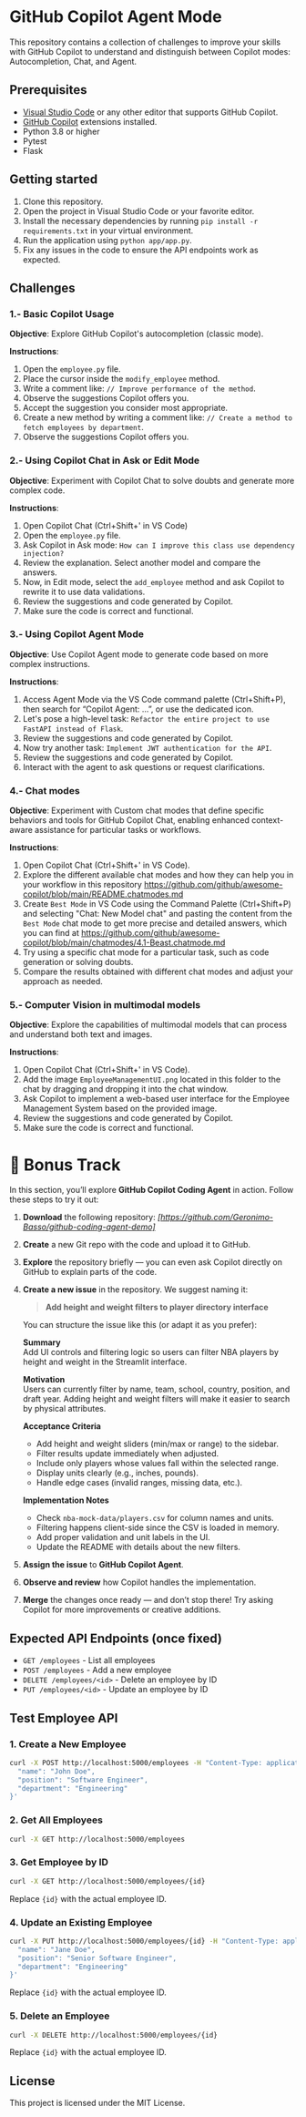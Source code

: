 # GitHub Copilot Agent Mode

This repository contains a collection of challenges to improve your skills with GitHub Copilot to understand and distinguish between Copilot modes: Autocompletion, Chat, and Agent.

## Prerequisites

- [Visual Studio Code](https://code.visualstudio.com/) or any other editor that supports GitHub Copilot.
- [GitHub Copilot](https://copilot.github.com/) extensions installed.
- Python 3.8 or higher
- Pytest
- Flask

## Getting started

1. Clone this repository.
2. Open the project in Visual Studio Code or your favorite editor.
3. Install the necessary dependencies by running `pip install -r requirements.txt` in your virtual environment.
4. Run the application using `python app/app.py`.
5. Fix any issues in the code to ensure the API endpoints work as expected.

## Challenges

### 1.- Basic Copilot Usage

**Objective**: Explore GitHub Copilot's autocompletion (classic mode).

**Instructions**:
1. Open the `employee.py` file.
2. Place the cursor inside the `modify_employee` method.
3. Write a comment like: `// Improve performance of the method`.
4. Observe the suggestions Copilot offers you.
5. Accept the suggestion you consider most appropriate.
6. Create a new method by writing a comment like: `// Create a method to fetch employees by department`.
7. Observe the suggestions Copilot offers you.

### 2.- Using Copilot Chat in Ask or Edit Mode
**Objective**: Experiment with Copilot Chat to solve doubts and generate more complex code.

**Instructions**:
1. Open Copilot Chat (Ctrl+Shift+' in VS Code)
2. Open the `employee.py` file.
3. Ask Copilot in Ask mode: `How can I improve this class use dependency injection?`
4. Review the explanation. Select another model and compare the answers.
5. Now, in Edit mode, select the `add_employee` method and ask Copilot to rewrite it to use data validations.
6. Review the suggestions and code generated by Copilot.
7. Make sure the code is correct and functional.

### 3.- Using Copilot Agent Mode
**Objective**: Use Copilot Agent mode to generate code based on more complex instructions.

**Instructions**:
1. Access Agent Mode via the VS Code command palette (Ctrl+Shift+P), then search for “Copilot Agent: ...”, or use the dedicated icon.
2. Let's pose a high-level task: `Refactor the entire project to use FastAPI instead of Flask`.
3. Review the suggestions and code generated by Copilot.
4. Now try another task: `Implement JWT authentication for the API`.
5. Review the suggestions and code generated by Copilot.
6. Interact with the agent to ask questions or request clarifications.

### 4.- Chat modes
**Objective**: Experiment with Custom chat modes that define specific behaviors and tools for GitHub Copilot Chat, enabling enhanced context-aware assistance for particular tasks or workflows.

**Instructions**:
1. Open Copilot Chat (Ctrl+Shift+' in VS Code).
2. Explore the different available chat modes and how they can help you in your workflow in this repository https://github.com/github/awesome-copilot/blob/main/README.chatmodes.md
4. Create `Best Mode` in VS Code using the Command Palette (Ctrl+Shift+P) and selecting "Chat: New Model chat" and pasting the content from the `Best Mode` chat mode to get more precise and detailed answers, which you can find at https://github.com/github/awesome-copilot/blob/main/chatmodes/4.1-Beast.chatmode.md
5. Try using a specific chat mode for a particular task, such as code generation or solving doubts.
6. Compare the results obtained with different chat modes and adjust your approach as needed.

### 5.- Computer Vision in multimodal models
**Objective**: Explore the capabilities of multimodal models that can process and understand both text and images.

**Instructions**:
1. Open Copilot Chat (Ctrl+Shift+' in VS Code).
2. Add the image `EmployeeManagementUI.png` located in this folder to the chat by dragging and dropping it into the chat window.
3. Ask Copilot to implement a web-based user interface for the Employee Management System based on the provided image.
4. Review the suggestions and code generated by Copilot.
5. Make sure the code is correct and functional.

# 🎁 Bonus Track

In this section, you’ll explore **GitHub Copilot Coding Agent** in action. Follow these steps to try it out:  

1. **Download** the following repository: *[https://github.com/Geronimo-Basso/github-coding-agent-demo]*
2. **Create** a new Git repo with the code and upload it to GitHub.
3. **Explore** the repository briefly — you can even ask Copilot directly on GitHub to explain parts of the code.  
4. **Create a new issue** in the repository. We suggest naming it:  
   > **Add height and weight filters to player directory interface**  

   You can structure the issue like this (or adapt it as you prefer):  

   **Summary**  
   Add UI controls and filtering logic so users can filter NBA players by height and weight in the Streamlit interface.  

   **Motivation**  
   Users can currently filter by name, team, school, country, position, and draft year. Adding height and weight filters will make it easier to search by physical attributes.  

   **Acceptance Criteria**  
   - Add height and weight sliders (min/max or range) to the sidebar.  
   - Filter results update immediately when adjusted.  
   - Include only players whose values fall within the selected range.  
   - Display units clearly (e.g., inches, pounds).  
   - Handle edge cases (invalid ranges, missing data, etc.).  

   **Implementation Notes**  
   - Check `nba-mock-data/players.csv` for column names and units.  
   - Filtering happens client-side since the CSV is loaded in memory.  
   - Add proper validation and unit labels in the UI.  
   - Update the README with details about the new filters.  

5. **Assign the issue** to **GitHub Copilot Agent**.  
6. **Observe and review** how Copilot handles the implementation.  
7. **Merge** the changes once ready — and don’t stop there! Try asking Copilot for more improvements or creative additions.  

## Expected API Endpoints (once fixed)

- `GET /employees` - List all employees
- `POST /employees` - Add a new employee
- `DELETE /employees/<id>` - Delete an employee by ID
- `PUT /employees/<id>` - Update an employee by ID


## Test Employee API

### 1. Create a New Employee
```sh
curl -X POST http://localhost:5000/employees -H "Content-Type: application/json" -d '{
  "name": "John Doe",
  "position": "Software Engineer",
  "department": "Engineering"
}'
```

### 2. Get All Employees
```sh
curl -X GET http://localhost:5000/employees
```

### 3. Get Employee by ID
```sh
curl -X GET http://localhost:5000/employees/{id}
```
Replace `{id}` with the actual employee ID.

### 4. Update an Existing Employee
```sh
curl -X PUT http://localhost:5000/employees/{id} -H "Content-Type: application/json" -d '{
  "name": "Jane Doe",
  "position": "Senior Software Engineer", 
  "department": "Engineering"
}'
```
Replace `{id}` with the actual employee ID.

### 5. Delete an Employee
```sh
curl -X DELETE http://localhost:5000/employees/{id}
```
Replace `{id}` with the actual employee ID.

## License

This project is licensed under the MIT License.
